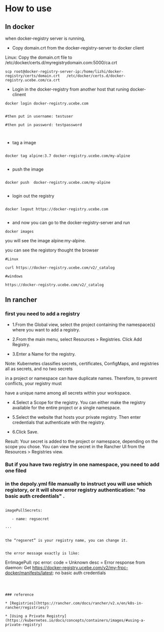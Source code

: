 # How to use


## In docker


when docker-registry server is running, 


* Copy domain.crt from the docker-registry-server to docker client



Linux: Copy the domain.crt file to /etc/docker/certs.d/myregistrydomain.com:5000/ca.crt


```
scp root@docker-registry-server-ip:/home/lizhi/docker-registry/certs/domain.crt   /etc/docker/certs.d/docker-registry.ucebe.com/ca.crt

```



* Login in the docker-registry from another host that runing docker-clinent


```
docker login docker-registry.ucebe.com


#then put in username: testuser

#then put in password: testpassword



```


* tag a image

```

docker tag alpine:3.7 docker-registry.ucebe.com/my-alpine


```



* push the image



```

docker push  docker-registry.ucebe.com/my-alpine


```

* login out the registry


```

docker logout https://docker-registry.ucebe.com


```



* and now you can go to the docker-registry-server and run


```
docker images

```
you will see the image alpine:my-alpine.



you can see the registory thought the browser

```
#Linux

curl https://docker-registry.ucebe.com/v2/_catalog

#windows

https://docker-registry.ucebe.com/v2/_catalog

```




## In rancher

### first you need to add a registry

* 1.From the Global view, select the project containing the namespace(s) where you want to add a registry.

* 2.From the main menu, select Resources > Registries. Click Add Registry.

* 3.Enter a Name for the registry.


Note:
Kubernetes classifies secrets, certificates, ConfigMaps, and registries all as secrets, and no two secrets 

in a project or namespace can have duplicate names. Therefore, to prevent conflicts, your registry must 

have a unique name among all secrets within your workspace.


* 4.Select a Scope for the registry. You can either make the registry available for the entire project or a single namespace.

* 5.Select the website that hosts your private registry. Then enter credentials that authenticate with the registry.

* 6.Click Save.

Result: Your secret is added to the project or namespace, depending on the scope you chose. You can view the secret in the Rancher UI from the Resources > Registries view.



### But if you have two registry in one namespace, you need to add one filed
### in the depoly.yml file manually to instruct you will use which registory, or it will show error registry authentication: "no basic auth credentials" .



```

imagePullSecrets:

   - name: regsecret
   
···


the “regseret” is your registry name, you can change it.


the error message exactly is like:

```
ErrImagePull: rpc error: code = Unknown desc = Error response from daemon: Get https://docker-registry.ucebe.com/v2/my-frpc-docker/manifests/latest: no basic auth credentials


```



### reference

* [Registries](https://rancher.com/docs/rancher/v2.x/en/k8s-in-rancher/registries/)

* [Using a Private Registry](https://kubernetes.io/docs/concepts/containers/images/#using-a-private-registry)

